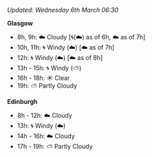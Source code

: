 *Updated: Wednesday 6th March 06:30*

**Glasgow**

* 8h, 9h: :cloud: Cloudy [:cyclone:(:cloud:) as of 6h, :cloud: as of 7h]
* 10h, 11h: :cyclone: Windy (:cloud:) [:cloud: as of 7h]
* 12h: :cyclone: Windy (:cloud:) [:cloud: as of 8h]
* 13h - 15h: :cyclone: Windy (:partly_sunny:)
* 16h - 18h: :sunny: Clear
* 19h: :partly_sunny: Partly Cloudy

**Edinburgh**

* 8h - 12h: :cloud: Cloudy
* 13h: :cyclone: Windy (:cloud:)
* 14h - 16h: :cloud: Cloudy
* 17h - 19h: :partly_sunny: Partly Cloudy
